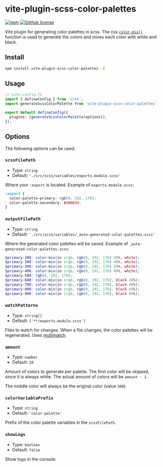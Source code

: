 # vite-plugin-scss-color-palettes

[![npm](https://img.shields.io/npm/v/vite-plugin-scss-color-palettes)](https://www.npmjs.com/package/vite-plugin-scss-color-palettes)
[![GitHub license](https://img.shields.io/github/license/thomva/vite-plugin-scss-color-palettes)](https://github.com/thomva/vite-plugin-scss-color-palettes/blob/main/LICENSE)

Vite plugin for generating color palettes in scss. The css [`color-mix()`](https://developer.mozilla.org/en-US/docs/Web/CSS/color_value/color-mix) function is used to generate the colors and mixes each color with white and black.

## Install

```sh
npm install vite-plugin-scss-color-palettes -D
```

## Usage

```typescript
// vite.config.ts
import { defineConfig } from 'vite';
import generateScssColorPalette from 'vite-plugin-scss-color-palettes';

export default defineConfig({
  plugins: [generateScssColorPalette(options)],
});
```

## Options

The following options can be used:

### `scssFilePath`

- Type: `string`
- Default: `'./src/scss/variables/exports.module.scss'`

Where your `:export` is located. Example of `exports.module.scss`:

```scss
:export {
  color-palette-primary: rgb(0, 192, 176);
  color-palette-secondary: #209b33;
}
```

### `outputFilePath`

- Type: `string`
- Default: `'./src/scss/variables/_auto-generated-color-palettes.scss'`

Where the generated color palettes will be saved. Example of `_auto-generated-color-palettes.scss`:

```scss
$primary-100: color-mix(in srgb, rgb(0, 192, 176) 20%, white);
$primary-200: color-mix(in srgb, rgb(0, 192, 176) 40%, white);
$primary-300: color-mix(in srgb, rgb(0, 192, 176) 60%, white);
$primary-400: color-mix(in srgb, rgb(0, 192, 176) 80%, white);
$primary-500: rgb(0, 192, 176);
$primary-600: color-mix(in srgb, rgb(0, 192, 176), black 20%);
$primary-700: color-mix(in srgb, rgb(0, 192, 176), black 40%);
$primary-800: color-mix(in srgb, rgb(0, 192, 176), black 60%);
$primary-900: color-mix(in srgb, rgb(0, 192, 176), black 80%);
```

### `watchPatterns`

- Type: `string[]`
- Default: `['**/exports.module.scss']`

Files to watch for changes. When a file changes, the color palettes will be regenerated. Uses [multimatch](https://github.com/sindresorhus/multimatch).

### `amount`

- Type: `number`
- Default: `20`

Amount of colors to generate per palette. The first color will be skipped, since it is always white. The actual amount of colors will be `amount - 1`.

The middle color will always be the original color (value `500`).

### `colorVariablePrefix`

- Type: `string`
- Default: `'color-palette'`

Prefix of the color palette variables in the `scssFilePath`.

### `showLogs`

- Type: `boolean`
- Default: `false`

Show logs in the console.

